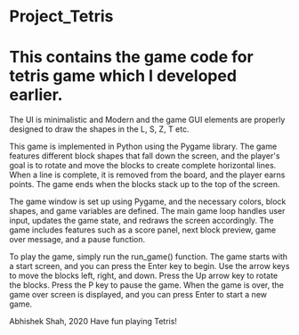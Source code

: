 # Project_Tetris
# This contains the game code for tetris game which I developed earlier. 

The UI is minimalistic and Modern and the game GUI elements are properly designed to draw the shapes in the L, S, Z, T etc.

This game is implemented in Python using the Pygame library. The game features different block shapes that fall down the screen, and the player's goal is to rotate and move the blocks to create complete horizontal lines. When a line is complete, it is removed from the board, and the player earns points. The game ends when the blocks stack up to the top of the screen.

The game window is set up using Pygame, and the necessary colors, block shapes, and game variables are defined. The main game loop handles user input, updates the game state, and redraws the screen accordingly. The game includes features such as a score panel, next block preview, game over message, and a pause function.

To play the game, simply run the run_game() function. The game starts with a start screen, and you can press the Enter key to begin. Use the arrow keys to move the blocks left, right, and down. Press the Up arrow key to rotate the blocks. Press the P key to pause the game. When the game is over, the game over screen is displayed, and you can press Enter to start a new game.

Abhishek Shah, 2020
Have fun playing Tetris!
